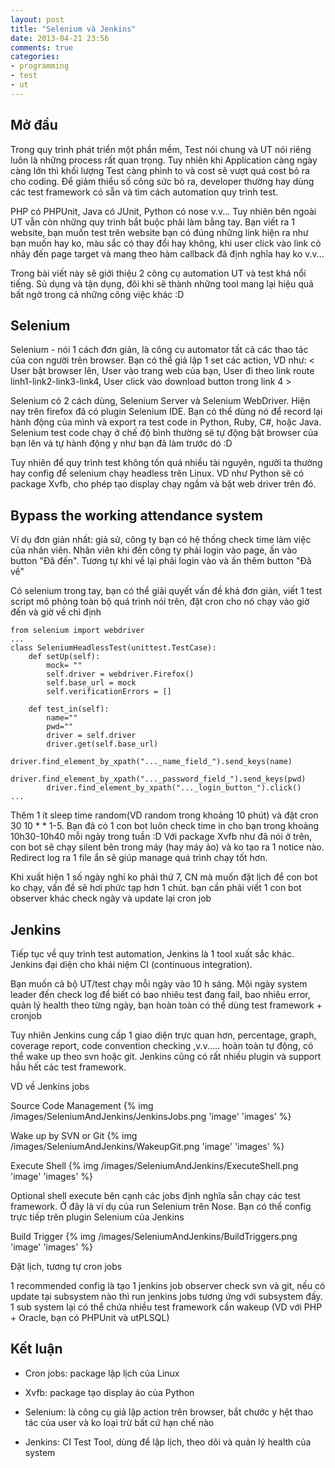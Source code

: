 ```yaml
---
layout: post
title: "Selenium và Jenkins"
date: 2013-04-21 23:56
comments: true
categories: 
- programming
- test
- ut 
---
```



## Mở đầu ##

Trong quy trình phát triển một phần mềm, Test nói chung và UT nói riêng luôn là những process rất quan trọng. Tuy nhiên khi Application càng ngày càng lớn thì khối lượng Test càng phình to và cost sẽ vượt quá cost bỏ ra cho coding. Để giảm thiểu số công sức bỏ ra, developer thường hay dùng các test framework có sẵn và tìm cách automation quy trình test. 

PHP có PHPUnit, Java có JUnit, Python có nose v.v... Tuy nhiên bên ngoài UT vẫn còn những quy trình bắt buộc phải làm bằng tay. Bạn viết ra 1 website, bạn muốn test trên website bạn có đúng những link hiện ra như bạn muốn hay ko, màu sắc có thay đổi hay không, khi user click vào link có nhảy đến page target và mang theo hàm callback đã định nghĩa hay ko v.v...

Trong bài viết này sẽ giới thiệu 2 công cụ automation UT và test khá nổi tiếng. Sủ dụng và tận dụng, đôi khi sẽ thành những tool mang lại hiệu quả bất ngờ trong cả những công việc khác :D

## Selenium ##

Selenium - nói 1 cách đơn giản, là công cụ automator tất cả các thao tác của con người trên browser. Bạn có thể giả lập 1 set các action, VD như: < User bật browser lên, User vào trang web của bạn, User đi theo link route linh1-link2-link3-link4, User click vào download button trong link 4 >

Selenium có 2 cách dùng, Selenium Server và Selenium WebDriver. Hiện nay trên firefox đã có plugin Selenium IDE. Bạn có thể dùng nó để record lại hành động của mình và export ra test code in Python, Ruby, C#, hoặc Java. Selenium test code chạy ở chế độ bình thường sẽ tự động bật browser của bạn lên và tự hành động y như bạn đã làm trước dó :D

Tuy nhiên để quy trình test không tốn quá nhiều tài nguyên, người ta thường hay config để selenium chạy headless trên Linux. VD như Python sẽ có package Xvfb, cho phép tạo display chạy ngầm và bật web driver trên đó.

## Bypass the working attendance system ##
Ví dụ đơn giản nhất: giả sử, công ty bạn có hệ thống check time làm việc của nhân viên. Nhân viên khi đến công ty phải login vào page, ấn vào button "Đã đến". Tương tự khi về lại phải login vào và ấn thêm button "Đã về"

Có selenium trong tay, bạn có thể giải quyết vấn đề khá đơn giản, viết 1 test script mô phỏng toàn bộ quá trình nói trên, đặt cron cho nó chạy vào giờ đến và giờ về chỉ định

```
from selenium import webdriver
...
class SeleniumHeadlessTest(unittest.TestCase):
    def setUp(self):
        mock= ""
        self.driver = webdriver.Firefox()
        self.base_url = mock
        self.verificationErrors = []
 
    def test_in(self):
        name=""
        pwd=""
        driver = self.driver
        driver.get(self.base_url)
        driver.find_element_by_xpath("..._name_field_").send_keys(name)
        driver.find_element_by_xpath("..._password_field_").send_keys(pwd)
        driver.find_element_by_xpath("..._login_button_").click()
...
```

Thêm 1 ít sleep time random(VD random trong khoảng 10 phút) và đặt cron 30 10 * * 1-5. Bạn đã có 1 con bot luôn check time in cho bạn trong khoảng 10h30-10h40 mỗi ngày trong tuần
:D Với package Xvfb như đã nói ở trên, con bot sẽ chạy silent bên trong máy (hay máy ảo) và ko tạo ra 1 notice nào. Redirect log ra 1 file ẩn sẽ giúp manage quá trình chạy tốt hơn.

Khi xuất hiện 1 số ngày nghỉ ko phải thứ 7, CN mà muốn đặt lịch để con bot ko chạy, vấn đề sẽ hơi phức tạp hơn 1 chút. bạn cần phải viết 1 con bot observer khác check ngày và update lại cron job

## Jenkins ##
Tiếp tục về quy trình test automation, Jenkins là 1 tool xuất sắc khác. Jenkins đại diện cho khái niệm CI (continuous integration). 

Bạn muốn cả bộ UT/test chạy mỗi ngày vào 10 h sáng. Mội ngày system leader đến check log để biết có bao nhiêu test đang fail, bao nhiêu error, quản lý health theo từng ngày, bạn hoàn toàn có thể dùng test framework + cronjob

Tuy nhiên Jenkins cung cấp 1 giao diện trực quan hơn, percentage, graph, coverage report, code convention checking ,v.v..... hoàn toàn tự động, có thể wake up theo svn hoặc git. Jenkins cũng có rất nhiều plugin và support hầu hết các test framework.

VD về Jenkins jobs

Source Code Management
{% img /images/SeleniumAndJenkins/JenkinsJobs.png 'image' 'images' %}

Wake up by SVN or Git
{% img /images/SeleniumAndJenkins/WakeupGit.png 'image' 'images' %}

Execute Shell
{% img /images/SeleniumAndJenkins/ExecuteShell.png 'image' 'images' %}

Optional shell execute bên cạnh các jobs định nghĩa sẵn chạy các test framework. Ở đây là ví dụ của run Selenium trên Nose. Bạn có thể config trực tiếp trên plugin Selenium của Jenkins
 
Build Trigger
{% img /images/SeleniumAndJenkins/BuildTriggers.png 'image' 'images' %}

Đặt lịch, tương tự cron jobs

1 recommended config là tạo 1 jenkins job observer check svn và git, nếu có update tại subsystem nào thì run jenkins jobs tương ứng với subsystem đấy. 1 sub system lại có thể chứa nhiều test framework cần wakeup (VD với PHP + Oracle, bạn có PHPUnit và utPLSQL)

## Kết luận ##

* Cron jobs: package lập lịch của Linux

* Xvfb: package tạo display ảo của Python

* Selenium: là công cụ giả lập action trên browser, bắt chước y hệt thao tác của user và ko loại trừ bất cứ hạn chế nào

* Jenkins: CI Test Tool, dùng để lập lịch, theo dõi và quản lý health của system
